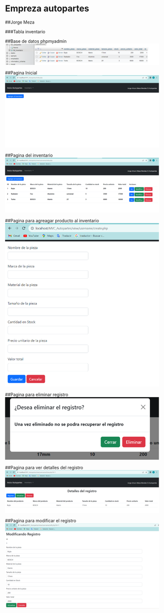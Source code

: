 # Empreza autopartes

##Jorge Meza

###Tabla inventario

##Base de datos phpmyadmin
![Base de datos](https://github.com/JorgeMeza123/MVC_Autopartes/blob/main/Captura%20de%20pantalla%202023-11-08%20124631.png)


##Pagina Inicial
![](https://github.com/JorgeMeza123/MVC_Autopartes/blob/main/Captura%20de%20pantalla%202023-11-08%20122803.png)

##Pagina del inventario
![](https://github.com/JorgeMeza123/MVC_Autopartes/blob/main/Captura%20de%20pantalla%202023-11-08%20122818.png)

##Pagina para agreagar producto al inventario
![](https://github.com/JorgeMeza123/MVC_Autopartes/blob/main/Captura%20de%20pantalla%202023-11-08%20122833.png)

##Pagina para eliminar registro
![](https://github.com/JorgeMeza123/MVC_Autopartes/blob/main/Captura%20de%20pantalla%202023-11-08%20122850.png)

##Pagina para ver detalles del registro
![](https://github.com/JorgeMeza123/MVC_Autopartes/blob/main/Captura%20de%20pantalla%202023-11-08%20122907.png)

##Pagina para modificar el registro
![](https://github.com/JorgeMeza123/MVC_Autopartes/blob/main/Captura%20de%20pantalla%202023-11-08%20122920.png)

